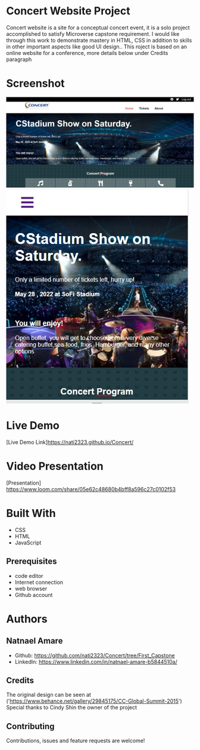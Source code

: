 # Concert Website Project
Concert website is a site for a conceptual concert event, it is a solo project accomplished to satisfy Microverse capstone requirement. I would like through this work to demonstrate mastery in HTML, CSS in addition to skills in other important aspects like good UI design.. 
This roject is based on an online website for a conference, more details below under Credits paragraph

# Screenshot
<img src='./assets/screenshot.jpg'>
<img src='./assets/mobile-screenshot.jpg'>

# Live Demo

[Live Demo Link]https://nati2323.github.io/Concert/

# Video Presentation
[Presentation] https://www.loom.com/share/05e62c48680b4bff8a596c27c0102f53

# Built With
* CSS
* HTML
* JavaScript

## Prerequisites

* code editor
* Internet connection
* web browser
* Github account

# Authors

## Natnael Amare
* Github:    https://github.com/nati2323/Concert/tree/First_Capstone
* LinkedIn:  https://www.linkedin.com/in/natnael-amare-b5844510a/


## Credits
The original design can be seen at ('https://www.behance.net/gallery/29845175/CC-Global-Summit-2015')
Special thanks to Cindy Shin the owner of the project

## Contributing
Contributions, issues and feature requests are welcome!
